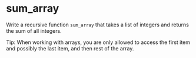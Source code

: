 # sum_array

Write a recursive function `sum_array` that takes a list of integers and returns the sum of all integers.

Tip: When working with arrays, you are only allowed to access the first item and possibly the last item, and then rest of the array.